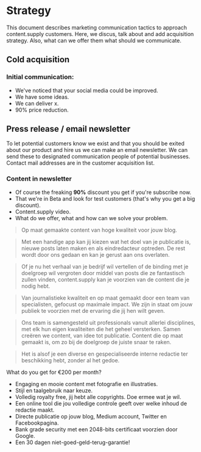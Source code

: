 # Strategy

This document describes marketing communication tactics to approach content.supply customers. Here, we discus, talk about and add acquisition strategy. Also, what can we offer them what should we communicate.    

## Cold acquisition

### Initial communication:

* We've noticed that your social media could be improved.
* We have some ideas.
* We can deliver x.
* 90% price reduction.

## Press release / email newsletter

To let potential customers know we exist and that you should be exited about our product and hire us we can make an email newsletter. We can send these to designated communication people of potential businesses. Contact mail addresses are in the customer acquisition list.

### Content in newsletter

* Of course the freaking **90%** discount you get if you're subscribe now.
* That we're in Beta and look for test customers (that's why you get a big discount).
* Content.supply video.
* What do we offer, what and how can we solve your problem.

> Op maat gemaakte content van hoge kwaliteit voor jouw blog.

> Met een handige app kan jij kiezen wat het doel van je publicatie is, nieuwe posts laten maken en als eindredacteur optreden. De rest wordt door ons gedaan en kan je gerust aan ons overlaten.  

> Of je nu het verhaal van je bedrijf wil vertellen of de binding met je doelgroep wil vergroten door middel van posts die ze fantastisch zullen vinden, content.supply kan je voorzien van de content die je nodig hebt.

> Van journalistieke kwaliteit en op maat gemaakt door een team van specialisten, gefocust op maximale impact. We zijn in staat om jouw publiek te voorzien met de ervaring die jij hen wilt geven.

> Ons team is samengesteld uit professionals vanuit allerlei disciplines, met elk hun eigen kwaliteiten die het geheel versterken. Samen creëren we content, van idee tot publicatie. Content die op maat gemaakt is, om zo bij de doelgroep de juiste snaar te raken.

> Het is alsof je een diverse en gespecialiseerde interne redactie ter beschikking hebt, zonder al het gedoe.

What do you get for €200 per month?

>
* Engaging en mooie content met fotografie en illustraties.
* Stijl en taalgebruik naar keuze.
* Volledig royalty free, jij hebt alle copyrights. Doe ermee wat je wil.
* Een online tool die jou volledige controle geeft over welke inhoud de redactie maakt.
* Directe publicatie op jouw blog, Medium account, Twitter en Facebookpagina.
* Bank grade security met een 2048-bits certificaat voorzien door Google.
* Een 30 dagen niet-goed-geld-terug-garantie!
